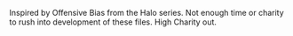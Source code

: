 Inspired by Offensive Bias from the Halo series. Not enough time or 
charity to rush into development of these files. High Charity out. 
